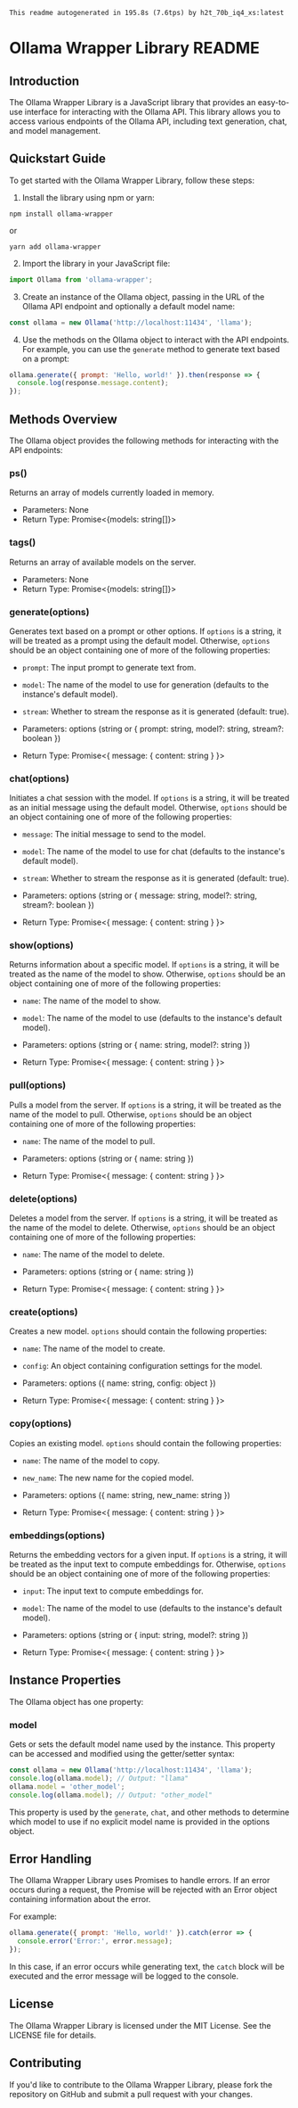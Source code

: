 
```
This readme autogenerated in 195.8s (7.6tps) by h2t_70b_iq4_xs:latest
```

Ollama Wrapper Library README
=============================

Introduction
------------

The Ollama Wrapper Library is a JavaScript library that provides an easy-to-use interface for interacting with the Ollama API. This library allows you to access various endpoints of the Ollama API, including text generation, chat, and model management.

Quickstart Guide
---------------

To get started with the Ollama Wrapper Library, follow these steps:

1. Install the library using npm or yarn:
```
npm install ollama-wrapper
```
or
```
yarn add ollama-wrapper
```

2. Import the library in your JavaScript file:
```javascript
import Ollama from 'ollama-wrapper';
```

3. Create an instance of the Ollama object, passing in the URL of the Ollama API endpoint and optionally a default model name:
```javascript
const ollama = new Ollama('http://localhost:11434', 'llama');
```

4. Use the methods on the Ollama object to interact with the API endpoints. For example, you can use the `generate` method to generate text based on a prompt:
```javascript
ollama.generate({ prompt: 'Hello, world!' }).then(response => {
  console.log(response.message.content);
});
```

Methods Overview
---------------

The Ollama object provides the following methods for interacting with the API endpoints:

### ps()

Returns an array of models currently loaded in memory.

* Parameters: None
* Return Type: Promise<{models: string[]}>

### tags()

Returns an array of available models on the server.

* Parameters: None
* Return Type: Promise<{models: string[]}>

### generate(options)

Generates text based on a prompt or other options. If `options` is a string, it will be treated as a prompt using the default model. Otherwise, `options` should be an object containing one of more of the following properties:

* `prompt`: The input prompt to generate text from.
* `model`: The name of the model to use for generation (defaults to the instance's default model).
* `stream`: Whether to stream the response as it is generated (default: true).

* Parameters: options (string or { prompt: string, model?: string, stream?: boolean })
* Return Type: Promise<{ message: { content: string } }>

### chat(options)

Initiates a chat session with the model. If `options` is a string, it will be treated as an initial message using the default model. Otherwise, `options` should be an object containing one of more of the following properties:

* `message`: The initial message to send to the model.
* `model`: The name of the model to use for chat (defaults to the instance's default model).
* `stream`: Whether to stream the response as it is generated (default: true).

* Parameters: options (string or { message: string, model?: string, stream?: boolean })
* Return Type: Promise<{ message: { content: string } }>

### show(options)

Returns information about a specific model. If `options` is a string, it will be treated as the name of the model to show. Otherwise, `options` should be an object containing one of more of the following properties:

* `name`: The name of the model to show.
* `model`: The name of the model to use (defaults to the instance's default model).

* Parameters: options (string or { name: string, model?: string })
* Return Type: Promise<{ message: { content: string } }>

### pull(options)

Pulls a model from the server. If `options` is a string, it will be treated as the name of the model to pull. Otherwise, `options` should be an object containing one of more of the following properties:

* `name`: The name of the model to pull.

* Parameters: options (string or { name: string })
* Return Type: Promise<{ message: { content: string } }>

### delete(options)

Deletes a model from the server. If `options` is a string, it will be treated as the name of the model to delete. Otherwise, `options` should be an object containing one of more of the following properties:

* `name`: The name of the model to delete.

* Parameters: options (string or { name: string })
* Return Type: Promise<{ message: { content: string } }>

### create(options)

Creates a new model. `options` should contain the following properties:

* `name`: The name of the model to create.
* `config`: An object containing configuration settings for the model.

* Parameters: options ({ name: string, config: object })
* Return Type: Promise<{ message: { content: string } }>

### copy(options)

Copies an existing model. `options` should contain the following properties:

* `name`: The name of the model to copy.
* `new_name`: The new name for the copied model.

* Parameters: options ({ name: string, new_name: string })
* Return Type: Promise<{ message: { content: string } }>

### embeddings(options)

Returns the embedding vectors for a given input. If `options` is a string, it will be treated as the input text to compute embeddings for. Otherwise, `options` should be an object containing one of more of the following properties:

* `input`: The input text to compute embeddings for.
* `model`: The name of the model to use (defaults to the instance's default model).

* Parameters: options (string or { input: string, model?: string })
* Return Type: Promise<{ message: { content: string } }>

Instance Properties
-------------------

The Ollama object has one property:

### model

Gets or sets the default model name used by the instance. This property can be accessed and modified using the getter/setter syntax:
```javascript
const ollama = new Ollama('http://localhost:11434', 'llama');
console.log(ollama.model); // Output: "llama"
ollama.model = 'other_model';
console.log(ollama.model); // Output: "other_model"
```

This property is used by the `generate`, `chat`, and other methods to determine which model to use if no explicit model name is provided in the options object.

Error Handling
-------------

The Ollama Wrapper Library uses Promises to handle errors. If an error occurs during a request, the Promise will be rejected with an Error object containing information about the error.

For example:
```javascript
ollama.generate({ prompt: 'Hello, world!' }).catch(error => {
  console.error('Error:', error.message);
});
```

In this case, if an error occurs while generating text, the `catch` block will be executed and the error message will be logged to the console.

License
-------

The Ollama Wrapper Library is licensed under the MIT License. See the LICENSE file for details.

Contributing
------------

If you'd like to contribute to the Ollama Wrapper Library, please fork the repository on GitHub and submit a pull request with your changes.